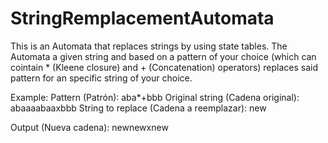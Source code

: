 # StringRemplacementAutomata
This is an Automata that replaces strings by using state tables.
The Automata a given string and based on a pattern of your choice (which can cointain * (Kleene closure) and + (Concatenation) operators) replaces said pattern for an specific string of your choice.

Example:
Pattern (Patrón): aba*+bbb
Original string (Cadena original): abaaaabaaxbbb
String to replace (Cadena a reemplazar): new

Output (Nueva cadena): newnewxnew
